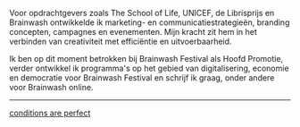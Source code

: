 Voor opdrachtgevers zoals The School of Life, UNICEF, de Librisprijs en Brainwash ontwikkelde ik marketing- en communicatiestrategieën, branding concepten, campagnes en evenementen. Mijn kracht zit hem in het verbinden van creativiteit met efficiëntie en uitvoerbaarheid.

Ik ben op dit moment betrokken bij Brainwash Festival als Hoofd Promotie, verder ontwikkel ik programma's op het gebied van digitalisering, economie en democratie voor Brainwash Festival en schrijf ik graag, onder andere voor Brainwash online.

---

[conditions are perfect](https://conditionsareperfect.com/)
